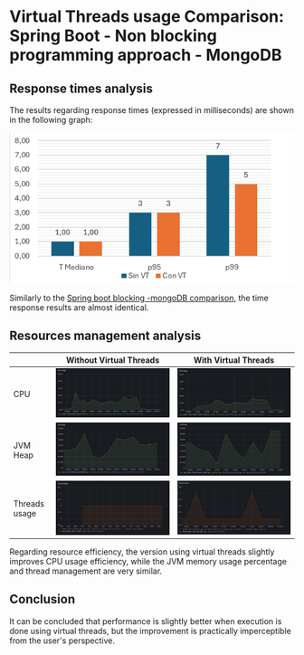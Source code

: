 # Virtual Threads usage Comparison: Spring Boot - Non blocking programming approach - MongoDB 

## Response times analysis
The results regarding response times (expressed in milliseconds) are shown in the following graph:

![](../../assets/graphs/sb-react-mongo-1.png)

Similarly to the [Spring boot  blocking -mongoDB comparison](../SpringBoot_Blocking_MongoDB/), the time response results are almost identical.

## Resources management analysis

|   | Without Virtual Threads | With Virtual Threads |
|---|---|---|
| CPU | ![](../../assets/load_testing_reports/04_reactive-sb-mongo-novt/cpu.png) | ![](../../assets/load_testing_reports/12_reactive-sb-mongo-vt/cpu.png) |
| JVM Heap | ![](../../assets/load_testing_reports/04_reactive-sb-mongo-novt/heap.png) | ![](../../assets/load_testing_reports/12_reactive-sb-mongo-vt/heap.png) |
| Threads usage | ![](../../assets/load_testing_reports/04_reactive-sb-mongo-novt/threads.png) | ![](../../assets/load_testing_reports/12_reactive-sb-mongo-vt/threads.png) |

Regarding resource efficiency, the version using virtual threads slightly improves CPU usage efficiency, while the JVM memory usage percentage and thread management are very similar.

## Conclusion

It can be concluded that performance is slightly better when execution is done using virtual threads, but the improvement is practically imperceptible from the user's perspective.

